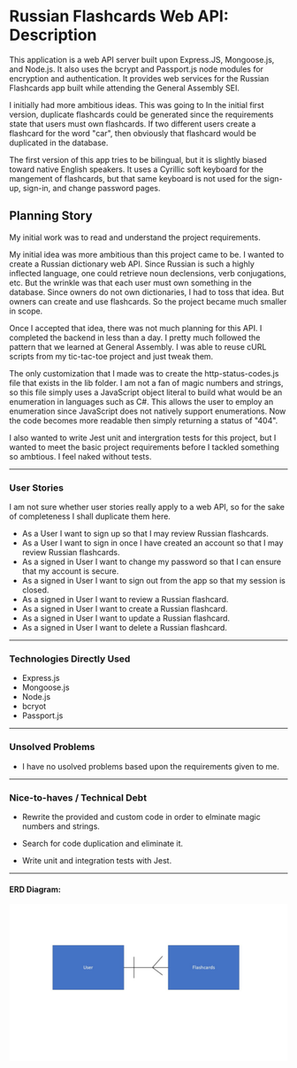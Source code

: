 # Russian Flashcards Web API: Description


This application is a web API server built upon Express.JS, Mongoose.js,
and Node.js. It also uses the bcrypt and Passport.js node modules for
encryption and authentication. It provides web services for the Russian
Flashcards app built while attending the General Assembly SEI.

I initially had more ambitious ideas. This was going to
In the initial first version, duplicate flashcards could be generated
since the requirements state that users must own flashcards. If two
different users create a flashcard for the word "car", then obviously
that flashcard would be duplicated in the database. 

The first version of this app tries to be bilingual, but it is slightly
biased toward native English speakers. It uses a Cyrillic soft keyboard
for the mangement of flashcards, but that same keyboard is not used 
for the sign-up, sign-in, and change password pages.



## Planning Story

My initial work was to read and understand the project requirements.

My initial idea was more ambitious than this project came to be. I wanted to 
create a Russian dictionary web API. Since Russian is such a highly inflected
language, one could retrieve noun declensions, verb conjugations, etc.
But the wrinkle was that each user must own something in the database. Since owners
do not own dictionaries, I had to toss that idea. But owners can create and use flashcards.
So the project became much smaller in scope.

Once I accepted that idea, there was not much planning for this API. I completed the
backend in less than a day. I pretty much followed the pattern that we learned at
General Assembly. I was able to reuse cURL scripts from my tic-tac-toe project and 
just tweak them.

The only customization that I made was to create the http-status-codes.js file
that exists in the lib folder. I am not a fan of magic numbers and strings, so
this file simply uses a JavaScript object literal to build what would be an
enumeration in languages such as C#. This allows the user to employ an enumeration
since JavaScript does not natively support enumerations. Now the code becomes 
more readable then simply returning a status of "404".

I also wanted to write Jest unit and intergration tests for this project, but I wanted
to meet the basic project requirements before I tackled something so ambtious. I feel
naked without tests.

***

### User Stories

I am not sure whether user stories really apply to a web API, so for the sake
of completeness I shall duplicate them here.

* As a User I want to sign up so that I may review Russian flashcards.
* As a User I want to sign in once I have created an account so that I may review Russian flashcards.
* As a signed in User I want to change my password so that I can ensure that my account is secure.
* As a signed in User I want to sign out from the app so that my session is closed.
* As a signed in User I want to review a Russian flashcard.
* As a signed in User I want to create a Russian flashcard.
* As a signed in User I want to update a Russian flashcard.
* As a signed in User I want to delete a Russian flashcard.

***

### Technologies Directly Used

* Express.js
* Mongoose.js
* Node.js
* bcryot
* Passport.js

***

### Unsolved Problems

* I have no usolved problems based upon the requirements given to me.

***

### Nice-to-haves / Technical Debt

* Rewrite the provided and custom code in order to elminate magic numbers and strings. 
- Search for code duplication and eliminate it.
* Write unit and integration tests with Jest.
***

#### ERD Diagram:
![ERD](./diagrams/ERD.jpg)
